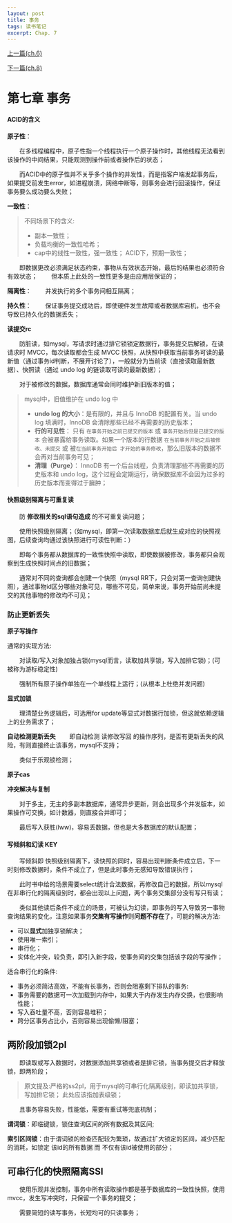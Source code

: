 ```yaml
---
layout: post
title: 事务
tags: 读书笔记
excerpt: Chap. 7
---
```


[上一篇(ch.6)](https://acceleratorssr.github.io/2024/10/26/DDIAch.6.html)

[下一篇(ch.8)]()

# 第七章 事务

#### ACID的含义
**原子性**：

&emsp;&emsp;在多线程编程中，原子性指一个线程执行一个原子操作时，其他线程无法看到该操作的中间结果，只能观测到操作前或者操作后的状态；

&emsp;&emsp;而ACID中的原子性并不关乎多个操作的并发性，而是指客户端发起事务后，如果提交前发生error，如进程崩溃，网络中断等，则事务会进行回滚操作，保证事务要么成功要么失败；

**一致性**：
> 不同场景下的含义:
> - 副本一致性；
> - 负载均衡的一致性哈希；
> - cap中的线性一致性，强一致性；
ACID下，预期一致性；

&emsp;&emsp;即数据更改必须满足状态约束，事物从有效状态开始，最后的结果也必须符合有效状态；
&emsp;&emsp;但本质上此处的一致性更多是由应用层保证的；

**隔离性**：
&emsp;&emsp;并发执行的多个事务间相互隔离；

**持久性**：
&emsp;&emsp;保证事务提交成功后，即使硬件发生故障或者数据库宕机，也不会导致已持久化的数据丢失；

**读提交rc**

&emsp;&emsp;防脏读，如mysql，写请求时通过排它锁锁定数据行，事务提交后解锁，在读请求时 MVCC，每次读取都会生成 MVCC 快照，从快照中获取当前事务可读的最新值（通过事务id判断，不展开讨论了），一般就分为当前读（直接读取最新数据）、快照读（通过 undo log 的链读取可读的最新数据）；

&emsp;&emsp;对于被修改的数据，数据库通常会同时维护新旧版本的值；

> mysql中，旧值维护在 undo log 中
> - **undo log 的大小**：是有限的，并且与 InnoDB 的配置有关。当 undo log 填满时，InnoDB 会清除那些已经不再需要的历史版本；
> - **行的可见性**： 只有 `在事务开始之前已提交的版本` 或 `事务开始后但是已提交的版本` 会被暴露给事务读取。如果一个版本的行数据 `在当前事务开始之后被修改、未提交` 或 被`在当前事务开始后 才开始的事务修改`，那么旧版本的数据不会再对当前事务可见；
> - **清理（Purge）**： InnoDB 有一个后台线程，负责清理那些不再需要的历史版本和 undo log，这个过程会定期运行，确保数据库不会因为过多的历史版本而变得过于臃肿；

#### 快照级别隔离与可重复读
&emsp;&emsp;防 **修改相关的sql语句造成** 的不可重复读问题；

&emsp;&emsp;使用快照级别隔离；（如mysql，即第一次读取数据库后就生成对应的快照视图，后续查询均通过该快照进行可读性判断：）

&emsp;&emsp;即每个事务都从数据库的一致性快照中读取，即使数据被修改，事务都只会观察到生成快照时间点的旧数据；

&emsp;&emsp;通常对不同的查询都会创建一个快照（mysql RR下，只会对第一查询创建快照），通过事物id区分哪些对象可见，哪些不可见，简单来说，事务开始前尚未提交的其他事物的修改均不可见；

### 防止更新丢失
**原子写操作**

通常的实现方法:

&emsp;&emsp;对读取/写入对象加独占锁(mysql而言，读取加共享锁，写入加排它锁)；(可被称为游标稳定性)

&emsp;&emsp;强制所有原子操作单独在一个单线程上运行；(从根本上杜绝并发问题)

**显式加锁**

&emsp;&emsp;理清楚业务逻辑后，可选用for update等显式对数据行加锁，但这就依赖逻辑上的业务需求了；

**自动检测更新丢失**
&emsp;&emsp;即自动检测 读修改写回 的操作序列，是否有更新丢失的风险，有则直接终止该事务，mysql不支持；

&emsp;&emsp;类似于乐观锁检测；

**原子cas**

**冲突解决与复制**

&emsp;&emsp;对于多主，无主的多副本数据库，通常异步更新，则会出现多个并发版本，如果操作可交换，如计数器，则直接合并即可；

&emsp;&emsp;最后写入获胜(lww)，容易丢数据，但也是大多数据库的默认配置；

#### 写倾斜和幻读 KEY
&emsp;&emsp;写倾斜即 快照级别隔离下，读快照的同时，容易出现判断条件成立后，下一时刻修改数据时，条件不成立了，但是此时事务无感知导致错误执行；

&emsp;&emsp;此时书中给的场景需要select统计合法数据，再修改自己的数据，所以mysql在非串行化的隔离级别时，都会出现以上问题，两个事务交集部分没有写只有读；

&emsp;&emsp;类似其他读后条件不成立的场景，可被认为幻读，即事务的写入导致另一事物查询结果的变化，注意如果事务**交集有写操作**则**问题不存在**了，可能的解决方法:
- 可以**显式**加独享锁解决；
- 使用唯一索引；
- 串行化；
- 实体化冲突，较负责，即引入新字段，使事务间的交集包括该字段的写操作；

适合串行化的条件:
- 事务必须简洁高效，不能有长事务，否则会阻塞剩下排队的事务:
- 事务需要的数据可一次加载到内存中，如果大于内存发生内存交换，也很影响性能；
- 写入吞吐量不高，否则容易堆积；
- 跨分区事务占比小，否则容易出现偷懒/阻塞；

## 两阶段加锁2pl
&emsp;&emsp;即读取或写入数据时，对数据添加共享锁或者是排它锁，当事务提交后才释放锁，即两阶段；

> 原文提及:严格的ss2pl，用于mysql的可串行化隔离级别，即读加共享锁，写加排它锁；
> 此处应该指加表级锁；

&emsp;&emsp;且事务容易失败，性能低，需要有重试等兜底机制；

**谓词锁**：即临键锁，锁住查询区间的所有数据及其区间;

**索引区间锁**：由于谓词锁的检查匹配较为繁琐，故通过扩大锁定的区间，减少匹配的消耗，如锁定 该id的所有数据 而 不仅有该id被使用的部分；

## 可串行化的快照隔离SSI
&emsp;&emsp;使用乐观并发控制，事务中所有读取操作都是基于数据库的一致性快照，使用mvcc，发生写冲突时，只保留一个事务的提交；

&emsp;&emsp;需要简短的读写事务，长短均可的只读事务；